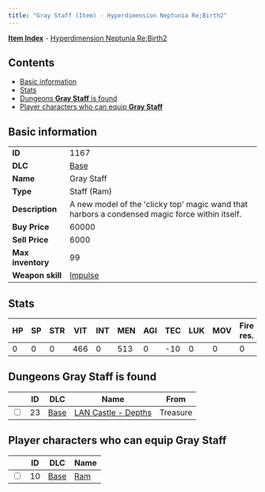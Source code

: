 ```yaml
---
title: "Gray Staff (Item) - Hyperdimension Neptunia Re;Birth2"
---
```


[**Item Index**](/neptunia/rb2/item/index.html) - [Hyperdimension Neptunia Re;Birth2](/neptunia/rb2)

## Contents

- [Basic information](#basic-information)
- [Stats](#stats)
- [Dungeons **Gray Staff** is found](#dungeons-gray-staff-is-found)
- [Player characters who can equip **Gray Staff**](#player-characters-who-can-equip-gray-staff)

## Basic information

|   |   |
| -- | -- |
| **ID** | 1167 |
| **DLC** | [Base](/neptunia/rb2/dlc/0-base.html) |
| **Name** | Gray Staff |
| **Type** | Staff (Ram) |
| **Description** | A new model of the 'clicky top' magic wand that harbors a condensed magic force within itself. |
| **Buy Price** | 60000 |
| **Sell Price** | 6000 |
| **Max inventory** | 99 |
| **Weapon skill** | [Impulse](/neptunia/rb2/skill/0-602-impulse.html) |

## Stats

| HP | SP | STR | VIT | INT | MEN | AGI | TEC | LUK | MOV | Fire res. | Ice res. | Wind res. | Lightning res. |
| -- | -- | --- | --- | --- | --- | --- | --- | --- | --- | --------- | -------- | --------- | -------------- |
| 0 | 0 | 0 | 466 | 0 | 513 | 0 | -10 | 0 | 0 | 0 | 0 | 0 | 0 |

## Dungeons **Gray Staff** is found

|    | ID | DLC | Name | From |
| -- | -- | --- | ---- | ---- |
| <input type="checkbox" id="rb2-dungeon-0-23" class="trackbox" /> | 23 | [Base](/neptunia/rb2/dlc/0-base.html) | [LAN Castle - Depths](/neptunia/rb2/dungeon/0-23-lan-castle-depths.html) | Treasure |

## Player characters who can equip **Gray Staff**

|    | ID | DLC | Name |
| -- | -- | --- | ---- |
| <input type="checkbox" id="rb2-player-0-10" class="trackbox" /> | 10 | [Base](/neptunia/rb2/dlc/0-base.html) | [Ram](/neptunia/rb2/player/0-10-ram.html) |
